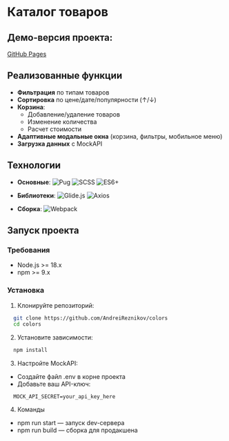 # Каталог товаров

## Демо-версия проекта:

[GitHub Pages](https://andreireznikov.github.io/colors)

## Реализованные функции

- **Фильтрация** по типам товаров
- **Сортировка** по цене/дате/популярности (↑/↓)
- **Корзина**:
  - Добавление/удаление товаров
  - Изменение количества
  - Расчет стоимости
- **Адаптивные модальные окна** (корзина, фильтры, мобильное меню)
- **Загрузка данных** с MockAPI

## Технологии

- **Основные**:
  ![Pug](https://img.shields.io/badge/Pug-3.0.0-%23a86454)
  ![SCSS](https://img.shields.io/badge/SCSS-1.29.0-%23c6538c)
  ![ES6+](https://img.shields.io/badge/JavaScript-ES6+-%23f7df1e)

- **Библиотеки**:
  ![Glide.js](https://img.shields.io/badge/Glide.js-3.7.1-%2300d1b2)
  ![Axios](https://img.shields.io/badge/Axios-1.6.2-%235a29e4)

- **Сборка**:
  ![Webpack](https://img.shields.io/badge/Webpack-5.89.0-%238dd6f9)

## Запуск проекта

### Требования

- Node.js >= 18.x
- npm >= 9.x

### Установка

1. Клонируйте репозиторий:

```bash
  git clone https://github.com/AndreiReznikov/colors
  cd colors
```

2. Установите зависимости:

```bash
  npm install
```

3. Настройте MockAPI:

- Создайте файл .env в корне проекта
- Добавьте ваш API-ключ:

```env
  MOCK_API_SECRET=your_api_key_here
```

4. Команды

- npm run start — запуск dev-сервера
- npm run build — сборка для продакшена

